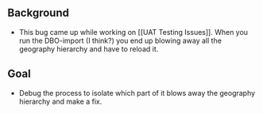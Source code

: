 ## Background
 - This bug came up while working on [[UAT Testing Issues]]. When you run the DBO-import (I think?) you end up blowing away all the geography hierarchy and have to reload it. 

## Goal
- Debug the process to isolate which part of it blows away the geography hierarchy and make a fix. 